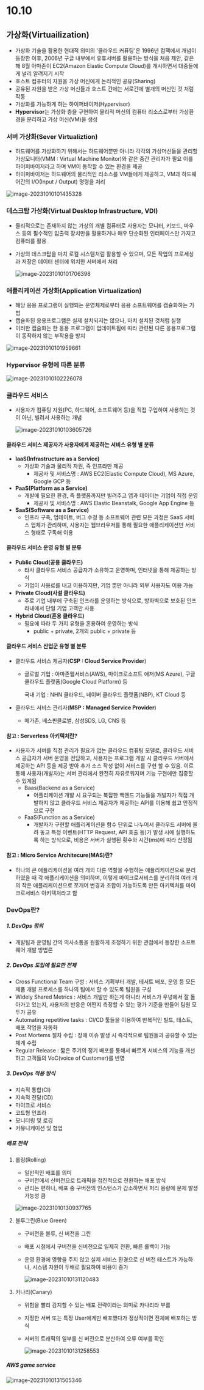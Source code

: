# 10.10



## 가상화(Virtuailization)

- 가상화 기술을 활용한 현대적 의미의 '클라우드 커퓨팅'은 1996년 컴팩에서 개념이 등장한 이후, 2006년 구글 내부에서 유휴서버를 활용하는 방식을 처음 제안, 같은 해 8월 아마존이 EC2(Amazon Elastic Compute Cloud)를 개시하면서 대중들에게 널리 알려지기 시작
- 호스트 컴퓨터의 자원을 가상 머신에게 논리적인 공유(Sharing)
- 공유된 자원을 받은 가상 머신들과 호스트 간에는 서로간에 별개의 머신인 것 처럼 작동
- 가상화를 가능하게 하는 하이퍼바이저(Hypervisor)
- **Hypervisor**는 가상화 층을 구현하여 물리적 머신의 컴퓨터 리소스로부터 가상환경을 분리하고 가상 머신(VM)을 생성



### 서버 가상화(Sever Virtualiztion)

- 하드웨어를 가상화하기 위해서는 하드웨어뿐만 아니라 각각의 가상머신들을 관리할 가상모니터(VMM : Virtual Machine Monitor)와 같은 중간 관리자가 필요 이를 하이퍼바이저라고 하며 VM이 동작할 수 있는 환경을 제공
- 하이퍼바이저는 하드웨어의 물리적인 리소스를 VM들에게 제공하고, VM과 하드웨어간의 I/O(Input / Output) 명령을 처리

![image-20231010101435328](C:\Users\aaa\AppData\Roaming\Typora\typora-user-images\image-20231010101435328.png)

### 데스크탑 가상화(Virtual Desktop Infrastructure, VDI)

- 물리적으로는 존재하지 않는 가상의 개별 컴퓨터로 사용자는 모니터, 키보드, 마우스 등의 필수적인 입출력 장치만을 활용하거나 매우 단순화된 인터페이스만 가지고 컴퓨터를 활용

- 가상의 데스크탑을 마치 로컬 시스템처럼 활용할 수 있으며, 모든 작업의 프로세싱과 저장은 데이터 센터에 위치한 서버에서 처리

  ![image-20231010101706398](C:\Users\aaa\AppData\Roaming\Typora\typora-user-images\image-20231010101706398.png)

### 애플리케이션 가상화(Application Virtualization)

- 해당 응용 프로그램이 실행되는 운영체제로부터 응용 소프트웨어를 캡슐화하는 기법
- 캡슐화된 응용프로그램은 실제 설치되지는 않으나, 마치 설치된 것처럼 실행
- 이러한 캡슐화는 한 응용 프로그램이 업데이트됨에 따라 관련된 다른 응용프로그램이 동작하지 않는 부작용을 방지

![image-20231010101959661](C:\Users\aaa\AppData\Roaming\Typora\typora-user-images\image-20231010101959661.png)

### Hypervisor 유형에 따른 분류

![image-20231010102226078](C:\Users\aaa\AppData\Roaming\Typora\typora-user-images\image-20231010102226078.png)



### 클라우드 서비스

- 사용자가 컴퓨팅 자원(PC, 하드웨어, 소프트웨어 등)을 직접 구입하여 사용하는 것이 아닌, 빌려서 사용하는 개념

  ![image-20231010103605726](C:\Users\aaa\AppData\Roaming\Typora\typora-user-images\image-20231010103605726.png)

#### 클라우드 서비스 제공자가 사용자에게 제공하는 서비스 유형 별 분류

- **IaaS(Infrastructure as a Service)**
  - 가상화 기술과 물리적 자원, 즉 인프라만 제공
    - 제공사 및 서비스명 : AWS EC2(Elastic Compute Cloud), MS Azure, Google GCP 등
- **PaaS(Platform as a Service)**
  - 개발에 필요한 환경, 즉 플랫폼까지만 빌려주고 앱과 데이터는 기업이 직접 운영
    - 제공사 및 서비스명 : AWS Elastic Beanstalk, Google App Engine 등
- **SaaS(Software as a Service)**
  - 인프라 구축, 업데이트, 버그 수정 등 소프트웨어 관련 모든 과정은 SaaS 서비스 업체가 관리하며, 사용자는 웹브라우저를 통해 필요한 애플리케이션만 서비스 형태로 구독해 이용

#### 클라우드 서비스 운영 유형 별 분류

- **Public Cloud(공용 클라우드)**
  - 타사 클라우드 서비스 공급자가 소유하고 운영하며, 인터넷을 통해 제공하는 방식
  - 기업이 사용료를 내고 이용하지만, 기업 뿐만 아니라 외부 사용자도 이용 가능
- **Private Cloud(사설 클라우드)**
  - 주로 기업 내부에 구축된 인프라를 운영하는 방식으로, 방화벽으로 보호된 인프라내에서 단일 기업 고객만 사용
- **Hybrid Cloud(혼용 클라우드)**
  - 필요에 따라 두 가지 유형을 혼용하여 운영하는 방식
    - public + private, 2개의 public + private 등

#### 클라우드 서비스 산업군 유형 별 분류

- 클라우드 서비스 제공자(**CSP : Cloud Service Provider**)

  - 글로벌 기업 : 아마존웹서비스(AWS), 마이크로소프트 애저(MS Azure), 구글 클라우드 플랫폼(Google Cloud Platform) 등

    국내 기업 : NHN 클라우드, 네이버 클라우드 플랫폼(NBP), KT Cloud 등

- 클라우드 서비스 관리자(**MSP : Managed Service Provider**)

  - 메가존, 베스핀클로벌, 삼성SDS, LG, CNS 등



#### 참고 : Serverless 아키텍처란?

- 사용자가 서버를 직접 관리가 필요가 없는 클라우드 컴퓨팅 모델로, 클라우드 서비스 공급자가 서버 운영을 전담하고, 사용자는 프로그램 개발 시 클라우드 서버에서 제공하는 API 등을 제공 받아 추가 소스 작성 없이 서비스를 구현 할 수 있음. 이르 통해 사용자(개발자)는 서버 관리에서 완전히 자유로워지며 기능 구현에만 집중할 수 있게됨
  - Baas(Backend as a Service)
    - 어플리케이션 개발 시 요구되는 복잡한 백엔드 기능들을 개발자가 직접 개발하지 않고 클라우드 서비스 제공자가 제공하는 API를 이용해 쉽고 안정적으로 구현
  - FaaS(Function as a Service)
    - 개발자가 구현할 애플리케이션을 함수 단위로 나누어서 클라우드 서버에 올려 놓고 특정 이벤트(HTTP Request, API 호출 등)가 발생 시에 실행하도록 하는 방식으로, 비용은 서버가 실행된 횟수와 시간(ms)에 따라 산정됨

#### 참고 : Micro Service Architecure(MAS)란?

- 하나의 큰 애플리케이션을 여러 개의 다른 역할을 수행하는 애플리케이션으로 분리하였을 때 각 애플리케이션을 의미하며, 이렇게 마이크로서비스를 분리하여 여러 개의 작은 애플리케이션으로 쪼개어 변경과 조합이 가능하도록 만든 아키텍처를 마이크로서비스 아키텍처라고 함

### DevOps란?

##### 1. DevOps 정의

- 개발팀과 운영팀 간의 의사소통을 원활하게 조정하기 위한 관점에서 등장한 소프트웨어 개발 방법론

##### 2. DevOps 도입에 필요한 전제

- Cross Functional Team 구성 : 서비스 기획부터 개발, 테서트 배포, 운영 등 모든 제품 개발 프로세스를 하나의 팀에서 할 수 있도록 팀원을 구성
- Widely Shared Metrics : 서비스 개발만 하는게 아니라 서비스가 우녕에서 잘 돌아가고 있는지, 사용자의 반응은 어떤지 측정할 수 있는 평가 기준을 만들어 팀원 모두가 공유
- Automating repetitive tasks : CI/CD 툴들을 이용하여 반복적인 빌드, 테스트, 배포 작업을 자동화
- Post Mortems 절차 수립 : 장애 이슈 발생 시 즉각적으로 팀원들과 공유할 수 있는 체계 수립
- Regular Release : 짧은 주기의 정기 배포를 통해서 빠르게 서비스의 기능을 개선하고 고객들의 VoC(voice of Customer)를 반영

##### 3. DevOps 적용 방식

- 지속적 통합(CI)
- 지속적 전달(CD)
- 마이크로 서비스
- 코드형 인프라
- 모니터링 및 로깅
- 커뮤니케이션 및 협업

##### 배포 전략

1. 롤링(Rolling)

   - 일반적인 배포를 의미
   - 구버전에서 신버전으로 트래픽을 점진적으로 전환하는 배포 방식
   - 관리는 편하나, 배포 중 구버전의 인스턴스가 감소하면서 처리 용량에 문제 발생가능성 큼

   ![image-20231010130937765](C:\Users\aaa\AppData\Roaming\Typora\typora-user-images\image-20231010130937765.png)

2. 블루그린(Blue Green)

   - 구버전을 블루, 신 버전을 그린

   - 배포 시점에서 구버전을 신버전으로 일제히 전환, 빠른 롤백이 가능

   - 운영 환경에 영향을 주지 않고 실제 서비스 환경으로 신 버전 테스트가 가능하나, 시스템 자원이 두배로 필요하여 비용이 증가

     ![image-20231010131120483](C:\Users\aaa\AppData\Roaming\Typora\typora-user-images\image-20231010131120483.png)

3. 카나리(Canary)

   - 위험을 빨리 감지할 수 있는 배포 전략이라는 의미로 카나리라 부름

   - 지정한 서버 또는 특정 User에게만 배포했다가 정상적이면 전체에 배포하는 방식

   - 서버의 트래픽의 일부를 신 버전으로 분산하여 오류 여부를 확인

     ![image-20231010131258553](C:\Users\aaa\AppData\Roaming\Typora\typora-user-images\image-20231010131258553.png)

#####  AWS game service

![image-20231010131505346](C:\Users\aaa\AppData\Roaming\Typora\typora-user-images\image-20231010131505346.png)